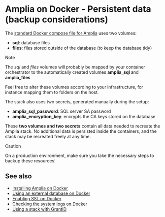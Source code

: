 ﻿# Amplia on Docker - Persistent data (backup considerations)

The [standard Docker compose file for Amplia](https://cdn.lacunasoftware.com/amplia/docker/amplia-stack.yml) uses two volumes:

* **sql**: database files
* **files**: files stored outside of the database (to keep the database tidy)

> [!NOTE]
> The *sql* and *files* volumes will probably be mapped by your container orchestrator to the automatically
> created volumes **amplia_sql** and **amplia_files**

Feel free to alter these volumes according to your infrastructure, for instance mapping them to folders on the host.

The stack also uses two secrets, generated manually during the setup:

* **amplia_sql_password**: SQL server SA password
* **amplia_encryption_key**: encrypts the CA keys stored on the database

These **two volumes and two secrets** contain all data needed to recreate the Amplia stack. No additional data is persisted inside the
containers, and the stack may be recreated freely at any time.

> [!CAUTION]
> On a production environment, make sure you take the necessary steps to backup these resources!

## See also

* [Installing Amplia on Docker](index.md)
* [Using an external database on Docker](external-db.md)
* [Enabling SSL on Docker](enable-ssl.md)
* [Checking the system logs on Docker](check-logs.md)
* [Using a stack with GrantID](internal-grantid.md)
